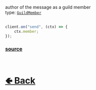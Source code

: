 author of the message as a guild member<br>
type: [`GuildMember`](https://github.com/paigeroid/noscord.js/wiki/Types.GuildMember)<br><br>
```js
client.on("send", (ctx) => {
    ctx.member;
});
```

### [source](https://github.com/paigeroid/noscord.js/blob/main/src/Services/TypeService/types/Message/custard/apply.js)


<br> <h1> [🢀 Back](https://github.com/paigeroid/noscord.js/wiki/Types.Message) </h1>